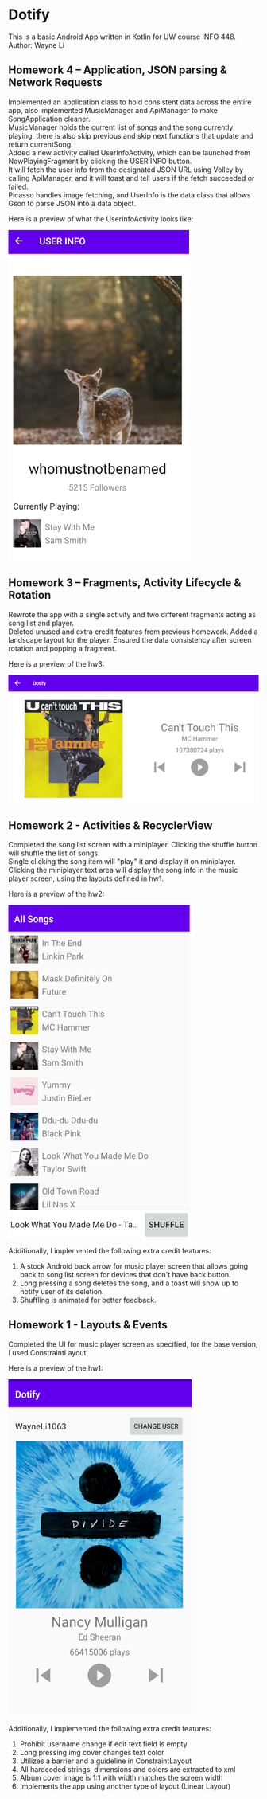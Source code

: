 # Dotify
This is a basic Android App written in Kotlin for UW course INFO 448.
Author: Wayne Li

## Homework 4 – Application, JSON parsing & Network Requests

Implemented an application class to hold consistent data across the entire app,
also implemented MusicManager and ApiManager to make SongApplication cleaner.  
MusicManager holds the current list of songs and the song currently playing,
there is also skip previous and skip next functions that update and return currentSong.  
Added a new activity called UserInfoActivity, which can be launched from NowPlayingFragment by clicking the USER INFO button.  
It will fetch the user info from the designated JSON URL using Volley by calling ApiManager,
and it will toast and tell users if the fetch succeeded or failed.  
Picasso handles image fetching, and UserInfo is the data class that allows Gson to parse JSON into a data object.

Here is a preview of what the UserInfoActivity looks like:

![Homework 4 Preview](preview/preview_hw4.png)

## Homework 3 – Fragments, Activity Lifecycle & Rotation

Rewrote the app with a single activity and two different fragments acting as song list and player.  
Deleted unused and extra credit features from previous homework.
Added a landscape layout for the player.
Ensured the data consistency after screen rotation and popping a fragment.

Here is a preview of the hw3:

![Homework 3 Preview](preview/preview_hw3.png)

## Homework 2 - Activities & RecyclerView

Completed the song list screen with a miniplayer. Clicking the shuffle button will shuffle the list of songs.  
Single clicking the song item will "play" it and display it on miniplayer.
Clicking the miniplayer text area will display the song info in the music player screen, using the layouts defined in hw1.

Here is a preview of the hw2:

![Homework 2 Preview](preview/preview_hw2.png)

Additionally, I implemented the following extra credit features:
1. A stock Android back arrow for music player screen that allows going back to song list screen for devices that don't have back button.
2. Long pressing a song deletes the song, and a toast will show up to notify user of its deletion.
3. Shuffling is animated for better feedback.


## Homework 1 - Layouts & Events

Completed the UI for music player screen as specified, for the base version, I used ConstraintLayout.

Here is a preview of the hw1:

![Homework 1 Preview](preview/preview_hw1.png)


Additionally, I implemented the following extra credit features:

1. Prohibit username change if edit text field is empty
2. Long pressing img cover changes text color
3. Utilizes a barrier and a guideline in ConstraintLayout
4. All hardcoded strings, dimensions and colors are extracted to xml
5. Album cover image is 1:1 with width matches the screen width
6. Implements the app using another type of layout (Linear Layout)